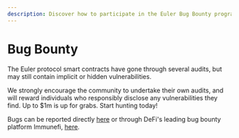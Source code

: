 ```yaml
---
description: Discover how to participate in the Euler Bug Bounty programme
---
```


# Bug Bounty

The Euler protocol smart contracts have gone through several audits, but may still contain implicit or hidden vulnerabilities.

We strongly encourage the community to undertake their own audits, and will reward individuals who responsibly disclose any vulnerabilities they find. Up to $1m is up for grabs. Start hunting today!

Bugs can be reported directly [here](mailto:security@euler.xyz) or through DeFi's leading bug bounty platform Immunefi, [here](https://immunefi.com/bounty/euler/).

